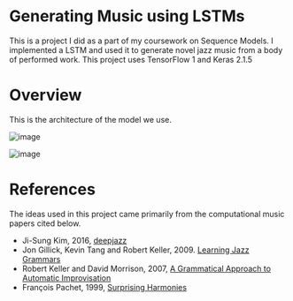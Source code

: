 # Generating Music using LSTMs
This is a project I did as a part of my coursework on Sequence Models. I implemented a LSTM and used it to generate novel jazz music from a body of performed work. This project uses TensorFlow 1 and Keras 2.1.5

# Overview

This is the architecture of the model we use.

![image](https://user-images.githubusercontent.com/71698670/115972098-15746c80-a56a-11eb-9956-646204823f8a.png)

![image](https://user-images.githubusercontent.com/71698670/115972391-adbf2100-a56b-11eb-9417-81c6d32d1c1a.png)



# References

The ideas used in this project came primarily from the computational music papers cited below. 

- Ji-Sung Kim, 2016, [deepjazz](https://github.com/jisungk/deepjazz)
- Jon Gillick, Kevin Tang and Robert Keller, 2009. [Learning Jazz Grammars](http://ai.stanford.edu/~kdtang/papers/smc09-jazzgrammar.pdf)
- Robert Keller and David Morrison, 2007, [A Grammatical Approach to Automatic Improvisation](http://smc07.uoa.gr/SMC07%20Proceedings/SMC07%20Paper%2055.pdf)
- François Pachet, 1999, [Surprising Harmonies](http://citeseerx.ist.psu.edu/viewdoc/download?doi=10.1.1.5.7473&rep=rep1&type=pdf)
